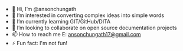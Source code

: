 - 👋 Hi, I’m @ansonchungath
- 👀 I’m interested in converting complex ideas into simple words 
- 🌱 I’m currently learning GIT/GitHub/DITA
- 💞️ I’m looking to collaborate on open source documentation projects
- 📫 How to reach me E: ansonchungath17@gmail.com
- ⚡ Fun fact: I'm not fun!

<!---
ansonchungath/ansonchungath is a ✨ special ✨ repository because its `README.md` (this file) appears on your GitHub profile.
You can click the Preview link to take a look at your changes.
--->
